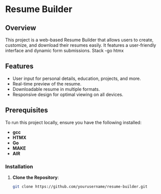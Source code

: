 # Resume Builder

## Overview
This project is a web-based Resume Builder that allows users to create, customize, and download their resumes easily. It features a user-friendly interface and dynamic form submissions. Stack -go htmx

## Features
- User input for personal details, education, projects, and more.
- Real-time preview of the resume.
- Downloadable resume in multiple formats.
- Responsive design for optimal viewing on all devices.

## Prerequisites
To run this project locally, ensure you have the following installed:

- **gcc** 
- **HTMX**
- **Go**
- **MAKE**
- **AIR**

### Installation
1. **Clone the Repository**:
   ```bash
   git clone https://github.com/yourusername/resume-builder.git
   